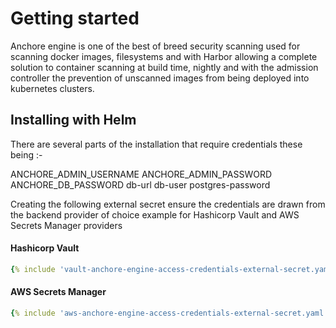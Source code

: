 # Getting started

Anchore engine is one of the best of breed security scanning used for scanning docker images, filesystems and with Harbor allowing a complete solution to container scanning at build time, nightly and with the admission controller the prevention of unscanned images from being deployed into kubernetes clusters.

## Installing with Helm

There are several parts of the installation that require credentials these being :-

ANCHORE_ADMIN_USERNAME
ANCHORE_ADMIN_PASSWORD
ANCHORE_DB_PASSWORD
db-url
db-user
postgres-password


Creating the following external secret ensure the credentials are drawn from the backend provider of choice example for Hashicorp Vault and AWS Secrets Manager providers

#### Hashicorp Vault

``` yaml
{% include 'vault-anchore-engine-access-credentials-external-secret.yaml' %}
```


#### AWS Secrets Manager

``` yaml
{% include 'aws-anchore-engine-access-credentials-external-secret.yaml' %}
```

